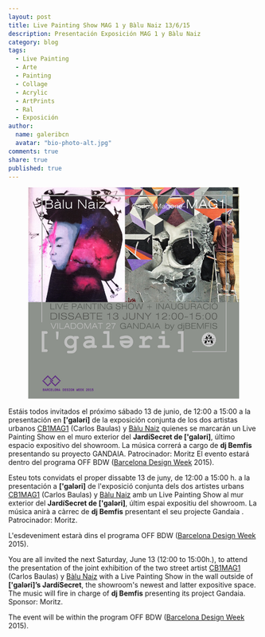 ```yaml
---
layout: post
title: Live Painting Show MAG 1 y Bàlu Naiz 13/6/15
description: Presentación Exposición MAG 1 y Bàlu Naiz
category: blog
tags: 
  - Live Painting
  - Arte
  - Painting
  - Collage
  - Acrylic
  - ArtPrints
  - Ral
  - Exposición
author: 
  name: galeribcn
  avatar: "bio-photo-alt.jpg"
comments: true
share: true
published: true
---
```


<figure>
	<a href="/images/Balu+MAG1 72ppp.jpg"><img src="/images/Balu+MAG1 72ppp.jpg" alt="Presentación Exposición MAG1 y BÀLU NÀIZ"></a>
</figure>


Estáis todos invitados el próximo sábado 13 de junio, de 12:00 a 15:00 a la presentación en **['galəri]** de la exposición conjunta de los dos artistas urbanos [CB1MAG1](https://www.facebook.com/CB1MAG1 "**CB1MAG1**") (Carlos Baulas) y [Bàlu Naiz](https://www.facebook.com/balunaiz?pnref=story "Bàlu Naiz") quienes se marcarán un Live Painting Show en el muro exterior del **JardíSecret de ['galəri]**, último espacio expositivo del showroom. La música correrá a cargo de **dj Bemfis** presentando su proyecto GANDAIA. Patrocinador: Moritz
El evento estará dentro del programa OFF BDW ([Barcelona Design Week](http://www.barcelonadesignweek.com/es/programa/84/ "Barcelona Design Week") 2015).

Esteu tots convidats el proper dissabte 13 de juny, de 12:00 a 15:00 h. a la presentación a **['galəri]** de l'exposició conjunta dels dos artistes urbans [CB1MAG1](https://www.facebook.com/CB1MAG1 "CB1MAG1") (Carlos Baulas) y [Bàlu Naiz](https://www.facebook.com/balunaiz?pnref=story "Bàlu Naiz") amb un Live Painting Show al mur exterior del **JardíSecret de ['galəri]**, últim espai expositiu del showroom. La música anirà a càrrec de **dj Bemfis** presentant el seu projecte Gandaia . Patrocinador: Moritz.

L'esdeveniment estarà dins el programa OFF BDW ([Barcelona Design Week](http://www.barcelonadesignweek.com/ca/programa/84/ "Barcelona Design Week") 2015).

You are all invited the next Saturday, June 13 (12:00 to 15:00h.), to attend the presentation of  the joint exhibition of the two street artist [CB1MAG1](https://www.facebook.com/CB1MAG1 "CB1MAG1") (Carlos Baulas) y [Bàlu Naiz](https://www.facebook.com/balunaiz?pnref=story "Bàlu Naiz") with a Live Painting Show in the wall outside of **['galəri]’s JardíSecret**, the showroom's newest and latter expositive space. The music will fire in charge of **dj Bemfis** presenting its project Gandaia. Sponsor: Moritz.

The event will be within the program OFF BDW ([Barcelona Design Week](http://www.barcelonadesignweek.com/en/programme/84/ "Barcelona Design Week ") 2015).
